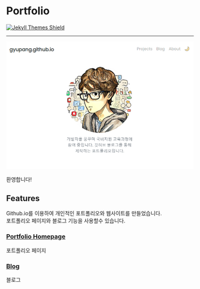 # Portfolio

<a href="https://gyupang.github.io/">
    <img src="https://img.shields.io/badge/featured%20on-JekyllThemes-red.svg" height="20" alt="Jekyll Themes Shield" loading="lazy">
</a>

---

![home](/images/main.png)

환영합니다!



## Features
Github.io를 이용하여 개인적인 포트폴리오와 웹사이트를 만들었습니다.<br>
포트폴리오 페이지와 블로그 기능을 사용할수 있습니다.

### [Portfolio Homepage](https://gyupang.github.io/projects/)

포트폴리오 페이지
<!-- 
### [Presentations List]()

A optional list of your presentations auto-generated for a data file. -->

### [Blog](https://gyupang.github.io/blog/)

블로그


<!-- ## Licence

The theme is available as open source under the terms of the [MIT Licence](https://opensource.org/licenses/MIT). -->


<!-- https://youssefraafatnasry.github.io/portfolYOU/docs/ -->